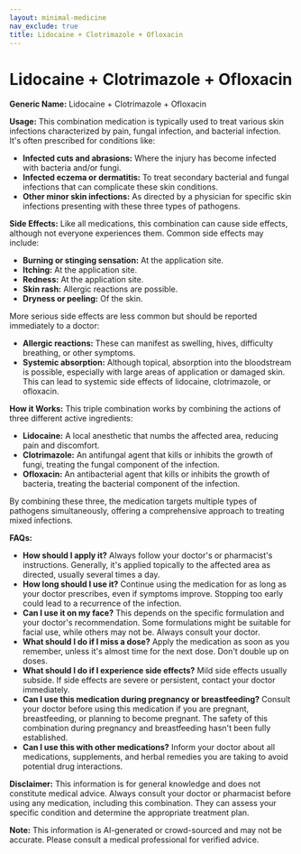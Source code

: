 ```yaml
---
layout: minimal-medicine
nav_exclude: true
title: Lidocaine + Clotrimazole + Ofloxacin
---
```


# Lidocaine + Clotrimazole + Ofloxacin

**Generic Name:** Lidocaine + Clotrimazole + Ofloxacin

**Usage:** This combination medication is typically used to treat various skin infections characterized by pain, fungal infection, and bacterial infection.  It's often prescribed for conditions like:

* **Infected cuts and abrasions:** Where the injury has become infected with bacteria and/or fungi.
* **Infected eczema or dermatitis:**  To treat secondary bacterial and fungal infections that can complicate these skin conditions.
* **Other minor skin infections:**  As directed by a physician for specific skin infections presenting with these three types of pathogens.


**Side Effects:**  Like all medications, this combination can cause side effects, although not everyone experiences them. Common side effects may include:

* **Burning or stinging sensation:** At the application site.
* **Itching:** At the application site.
* **Redness:** At the application site.
* **Skin rash:**  Allergic reactions are possible.
* **Dryness or peeling:** Of the skin.

More serious side effects are less common but should be reported immediately to a doctor:

* **Allergic reactions:**  These can manifest as swelling, hives, difficulty breathing, or other symptoms.
* **Systemic absorption:** Although topical, absorption into the bloodstream is possible, especially with large areas of application or damaged skin. This can lead to systemic side effects of lidocaine, clotrimazole, or ofloxacin.


**How it Works:** This triple combination works by combining the actions of three different active ingredients:

* **Lidocaine:** A local anesthetic that numbs the affected area, reducing pain and discomfort.
* **Clotrimazole:** An antifungal agent that kills or inhibits the growth of fungi, treating the fungal component of the infection.
* **Ofloxacin:** An antibacterial agent that kills or inhibits the growth of bacteria, treating the bacterial component of the infection.

By combining these three, the medication targets multiple types of pathogens simultaneously, offering a comprehensive approach to treating mixed infections.


**FAQs:**

* **How should I apply it?**  Always follow your doctor's or pharmacist's instructions. Generally, it's applied topically to the affected area as directed, usually several times a day.
* **How long should I use it?**  Continue using the medication for as long as your doctor prescribes, even if symptoms improve. Stopping too early could lead to a recurrence of the infection.
* **Can I use it on my face?**  This depends on the specific formulation and your doctor's recommendation. Some formulations might be suitable for facial use, while others may not be. Always consult your doctor.
* **What should I do if I miss a dose?** Apply the medication as soon as you remember, unless it's almost time for the next dose. Don't double up on doses.
* **What should I do if I experience side effects?**  Mild side effects usually subside. If side effects are severe or persistent, contact your doctor immediately.
* **Can I use this medication during pregnancy or breastfeeding?**  Consult your doctor before using this medication if you are pregnant, breastfeeding, or planning to become pregnant.  The safety of this combination during pregnancy and breastfeeding hasn't been fully established.
* **Can I use this with other medications?** Inform your doctor about all medications, supplements, and herbal remedies you are taking to avoid potential drug interactions.


**Disclaimer:** This information is for general knowledge and does not constitute medical advice. Always consult your doctor or pharmacist before using any medication, including this combination.  They can assess your specific condition and determine the appropriate treatment plan.


**Note:** This information is AI-generated or crowd-sourced and may not be accurate. Please consult a medical professional for verified advice.